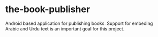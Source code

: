 # the-book-publisher
Android based application for publishing books. Support for embeding Arabic and Urdu text is an important goal for this project.

